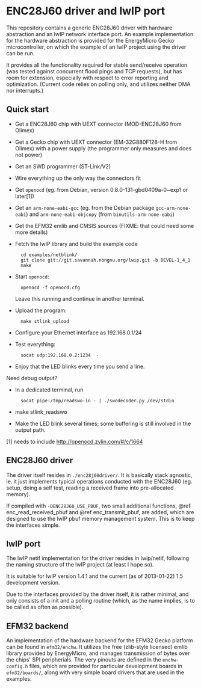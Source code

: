 ENC28J60 driver and lwIP port
=============================

This repository contains a generic ENC28J60 driver with hardware abstraction
and an lwIP network interface port. An example implementation for the hardware
abstraction is provided for the EnergyMicro Gecko microcontroller, on which the
example of an lwIP project using the driver can be run.

It provides all the functionality required for stable send/receive operation
(was tested against concurrent flood pings and TCP requests), but has room for
extension, especially with respect to error reporting and optimization.
(Current code relies on polling only, and utilizes neither DMA nor interrupts.)

Quick start
-----------

* Get a ENC28J60 chip with UEXT connector (MOD-ENC28J60 from Olimex)
* Get a Gecko chip with UEXT connector (EM-32G880F128-H from Olimex) with a
  power supply (the programmer only measures and does not power)
* Get an SWD programmer (ST-Link/V2)
* Wire everything up the only way the connectors fit
* Get `openocd` (eg. from Debian, version 0.8.0-131-gbd0409a-0~exp1 or later[1])
* Get an `arm-none-eabi-gcc` (eg. from the Debian package `gcc-arm-none-eabi`)
  and `arm-none-eabi-objcopy` (from `binutils-arm-none-eabi`)
* Get the EFM32 emlib and CMSIS sources (FIXME: that could need some more details)
* Fetch the lwIP library and build the example code

        cd examples/netblink/
        git clone git://git.savannah.nongnu.org/lwip.git -b DEVEL-1_4_1
        make

* Start `openocd`:

        openocd -f openocd.cfg

  Leave this running and continue in another terminal.

* Upload the program:

        make stlink_upload

* Configure your Ethernet interface as 192.168.0.1/24
* Test everything:

        socat udp:192.168.0.2:1234  -

* Enjoy that the LED blinks every time you send a line.

Need debug output?

* In a dedicated terminal, run

        socat pipe:/tmp/readswo-in - | ./swodecoder.py /dev/stdin

* make stlink_readswo

* Make the LED blink several times; some buffering is still involved in the
  output path.

[1] needs to include http://openocd.zylin.com/#/c/1664

ENC28J60 driver
---------------

The driver itself resides in `./enc28j60driver/`. It is basically stack
agnostic, ie. it just implements typical operations conducted with the ENC28J60
(eg. setup, doing a self test, reading a received frame into pre-allocated
memory).

If compiled with `-DENC28J60_USE_PBUF`, two small additional functions,
@ref enc_read_received_pbuf and @ref enc_transmit_pbuf, are added, which are
designed to use the lwIP pbuf memory management system. This is to keep the
interfaces simple.

lwIP port
---------

The lwIP netif implementation for the driver resides in lwip/netif, following
the naming structure of the lwIP project (at least I hope so).

It is suitable for lwIP version 1.4.1 and the current (as of 2013-01-22) 1.5
development version.

Due to the interfaces provided by the driver itself, it is rather minimal, and
only consists of a init and a polling routine (which, as the name implies, is
to be called as often as possible).

EFM32 backend
-------------

An implementation of the hardware backend for the EFM32 Gecko platform can be
found in `efm32/enchw`. It utilizes the free (zlib-style licensed) emlib
library provided by EnergyMicro, and manages transmission of bytes over the
chips' SPI peripherials. The very pinouts are defined in the `enchw-config.h`
files, which are provided for particular development boards in `efm32/boards/`,
along with very simple board drivers that are used in the examples.
